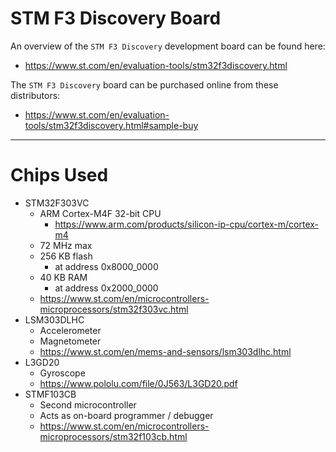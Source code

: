 # STM F3 Discovery Board

An overview of the `STM F3 Discovery` development board can be found here:

* https://www.st.com/en/evaluation-tools/stm32f3discovery.html

The `STM F3 Discovery` board can be purchased online from these distributors:

* https://www.st.com/en/evaluation-tools/stm32f3discovery.html#sample-buy

---

# Chips Used

* STM32F303VC
  * ARM Cortex-M4F 32-bit CPU
    * https://www.arm.com/products/silicon-ip-cpu/cortex-m/cortex-m4
  * 72 MHz max
  * 256 KB flash
    * at address 0x8000_0000
  * 40 KB RAM
    * at address 0x2000_0000
  * https://www.st.com/en/microcontrollers-microprocessors/stm32f303vc.html
* LSM303DLHC
  * Accelerometer
  * Magnetometer
  * https://www.st.com/en/mems-and-sensors/lsm303dlhc.html
* L3GD20
  * Gyroscope
  * https://www.pololu.com/file/0J563/L3GD20.pdf
* STMF103CB
  * Second microcontroller
  * Acts as on-board programmer / debugger
  * https://www.st.com/en/microcontrollers-microprocessors/stm32f103cb.html
